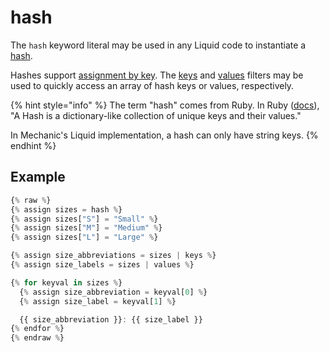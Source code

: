 # hash

The `hash` keyword literal may be used in any Liquid code to instantiate a [hash](../basics/types.md#hash).

Hashes support [assignment by key](../tags/assign.md#assigning-into-arrays). The [keys](../filters/#keys) and [values](../filters/#values) filters may be used to quickly access an array of hash keys or values, respectively.

{% hint style="info" %}
The term "hash" comes from Ruby. In Ruby ([docs](https://ruby-doc.org/core-2.5.1/Hash.html)), "A Hash is a dictionary-like collection of unique keys and their values."

In Mechanic's Liquid implementation, a hash can only have string keys.
{% endhint %}

## Example

```javascript
{% raw %}
{% assign sizes = hash %}
{% assign sizes["S"] = "Small" %}
{% assign sizes["M"] = "Medium" %}
{% assign sizes["L"] = "Large" %}

{% assign size_abbreviations = sizes | keys %}
{% assign size_labels = sizes | values %}

{% for keyval in sizes %}
  {% assign size_abbreviation = keyval[0] %}
  {% assign size_label = keyval[1] %}

  {{ size_abbreviation }}: {{ size_label }}
{% endfor %}
{% endraw %}
```
